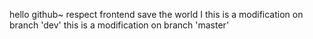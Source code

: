 hello github~
respect
frontend
save the world
I
this is a modification on branch 'dev'
this is a modification on branch 'master'